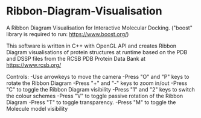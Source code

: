 # Ribbon-Diagram-Visualisation
A Ribbon Diagram Visualisation for Interactive Molecular Docking. ("boost" library is required to run: https://www.boost.org/)

This software is written in C++ with OpenGL API and creates Ribbon Diagram visualisations of protein structures at runtime based on the PDB and DSSP files from the RCSB PDB Protein Data Bank at https://www.rcsb.org/

Controls: -Use arrowkeys to move the camera
          -Press "O" and "P" keys to rotate the Ribbon Diagram
          -Press "+" and "-" keys to zoom in/out
          -Press "C" to toggle the Ribbon Diagram visibility
          -Press "1" and "2" keys to switch the colour schemes
          -Press "V" to toggle passive rotation of the Ribbon Diagram
          -Press "T" to toggle transparency.
          -Press "M" to toggle the Molecule model visibility
